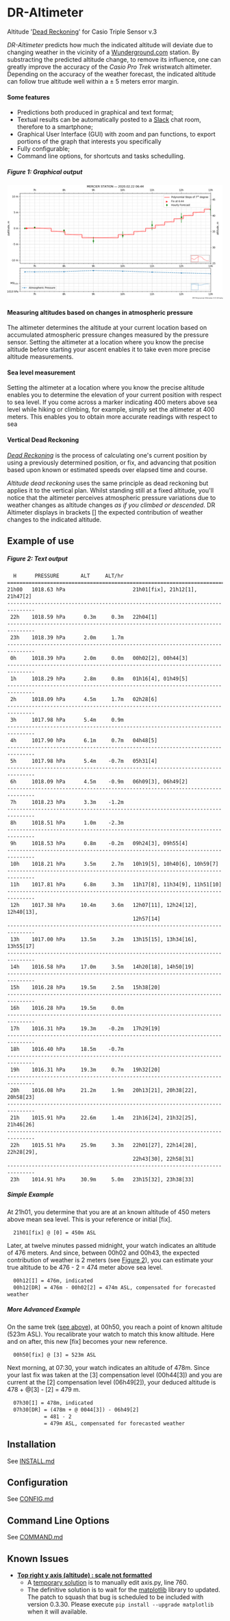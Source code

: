 # DR-Altimeter
Altitude '[Dead Reckoning](https://en.wikipedia.org/wiki/Dead_reckoning)' for Casio Triple Sensor v.3

_DR-Altimeter_ predicts how much the indicated altitude will deviate due to changing weather in the vicinity of a [Wunderground.com](http://wunderground.com) station. By substracting the predicted altitude change, to remove its influence, one can greatly improve the accuracy of the _Casio Pro Trek_ wristwatch altimeter. Depending on the accuracy of the weather forecast, the indicated altitude can follow true altitude well within a ± 5 meters error margin.

#### Some features

- Predictions both produced in graphical and text format;
- Textual results can be automatically posted to a [Slack](https://slack.com) chat room, therefore to a smartphone;
- Graphical User Interface (GUI) with zoom and pan functions, to export portions of the graph that interests you specifically
- Fully configurable;
- Command line options, for shortcuts and tasks schedulling.

##### Figure 1: Graphical output
![graphical output](example/graph_example.png)

#### Measuring altitudes based on changes in atmospheric pressure
The altimeter determines the altitude at your current location based on accumulated atmospheric pressure changes measured by the pressure sensor. Setting the altimeter at a location where you know the precise altitude before starting your ascent enables it to take even more precise altitude measurements.

#### Sea level measurement
Setting the altimeter at a location where you know the precise altitude enables you to determine the elevation of your current position with respect to sea level. If you come across a marker indicating 400 meters above sea level while hiking or climbing, for example, simply set the altimeter at 400 meters. This enables you to obtain more accurate readings with respect to sea

#### Vertical Dead Reckoning
[_Dead Reckoning_](https://en.wikipedia.org/wiki/Dead_reckoning) is the process of calculating one's current position by using a previously determined position, or fix, and advancing that position based upon known or estimated speeds over elapsed time and course. 

_Altitude dead reckoning_ uses the same principle as dead reckoning but applies it to the vertical plan. Whilst standing still at a fixed altitude, you'll notice that the altimeter perceives atmospheric pressure variations due to weather changes as altitude changes _as if you climbed or descended_. DR Altimeter displays in brackets [] the expected contribution of weather changes to the indicated altitude.

## Example of use

##### Figure 2: Text output
```
  H      PRESSURE       ALT     ALT/hr                                         
===============================================================================
21h00   1018.63 hPa                      21h01[fix], 21h12[1], 21h47[2]        
-------------------------------------------------------------------------------
 22h    1018.59 hPa      0.3m     0.3m   22h04[1]                              
-------------------------------------------------------------------------------
 23h    1018.39 hPa      2.0m     1.7m                                         
-------------------------------------------------------------------------------
 0h     1018.39 hPa      2.0m     0.0m   00h02[2], 00h44[3]                    
-------------------------------------------------------------------------------
 1h     1018.29 hPa      2.8m     0.8m   01h16[4], 01h49[5]                    
-------------------------------------------------------------------------------
 2h     1018.09 hPa      4.5m     1.7m   02h28[6]                              
-------------------------------------------------------------------------------
 3h     1017.98 hPa      5.4m     0.9m                                         
-------------------------------------------------------------------------------
 4h     1017.90 hPa      6.1m     0.7m   04h48[5]                              
-------------------------------------------------------------------------------
 5h     1017.98 hPa      5.4m    -0.7m   05h31[4]                              
-------------------------------------------------------------------------------
 6h     1018.09 hPa      4.5m    -0.9m   06h09[3], 06h49[2]                    
-------------------------------------------------------------------------------
 7h     1018.23 hPa      3.3m    -1.2m                                         
-------------------------------------------------------------------------------
 8h     1018.51 hPa      1.0m    -2.3m                                         
-------------------------------------------------------------------------------
 9h     1018.53 hPa      0.8m    -0.2m   09h24[3], 09h55[4]                    
-------------------------------------------------------------------------------
 10h    1018.21 hPa      3.5m     2.7m   10h19[5], 10h40[6], 10h59[7]          
-------------------------------------------------------------------------------
 11h    1017.81 hPa      6.8m     3.3m   11h17[8], 11h34[9], 11h51[10]         
-------------------------------------------------------------------------------
 12h    1017.38 hPa     10.4m     3.6m   12h07[11], 12h24[12], 12h40[13],      
                                         12h57[14]                             
-------------------------------------------------------------------------------
 13h    1017.00 hPa     13.5m     3.2m   13h15[15], 13h34[16], 13h55[17]       
-------------------------------------------------------------------------------
 14h    1016.58 hPa     17.0m     3.5m   14h20[18], 14h50[19]                  
-------------------------------------------------------------------------------
 15h    1016.28 hPa     19.5m     2.5m   15h38[20]                             
-------------------------------------------------------------------------------
 16h    1016.28 hPa     19.5m     0.0m                                         
-------------------------------------------------------------------------------
 17h    1016.31 hPa     19.3m    -0.2m   17h29[19]                             
-------------------------------------------------------------------------------
 18h    1016.40 hPa     18.5m    -0.7m                                         
-------------------------------------------------------------------------------
 19h    1016.31 hPa     19.3m     0.7m   19h32[20]                             
-------------------------------------------------------------------------------
 20h    1016.08 hPa     21.2m     1.9m   20h13[21], 20h38[22], 20h58[23]       
-------------------------------------------------------------------------------
 21h    1015.91 hPa     22.6m     1.4m   21h16[24], 21h32[25], 21h46[26]       
-------------------------------------------------------------------------------
 22h    1015.51 hPa     25.9m     3.3m   22h01[27], 22h14[28], 22h28[29],      
                                         22h43[30], 22h58[31]                  
-------------------------------------------------------------------------------
 23h    1014.91 hPa     30.9m     5.0m   23h15[32], 23h38[33]                  
````

##### Simple Example
At 21h01, you determine that you are at an known altitude of 450 meters above mean sea level. This is your reference or initial [fix].

      21h01[fix] @ [0] = 450m ASL

Later, at twelve minutes passed midnight, your watch indicates an altitude of 476 meters. And since, between 00h02 and 00h43, the expected contribution of weather is 2 meters (see [Figure 2](README.md#figure-2-textual-output)), you can estimate your true altitude to be 476 - 2 = 474 meter above sea level.

      00h12[I] = 476m, indicated
      00h12[DR] = 476m - 00h02[2] = 474m ASL, compensated for forecasted weather
      
##### More Advanced Example
On the same trek ([see above](DR-Altimeter#simple-use)), at 00h50, you reach a point of known altitude (523m ASL). You recalibrate your watch to match this know altitude. Here and on after, this new [fix] becomes your new reference.

      00h50[fix] @ [3] = 523m ASL
     
Next morning, at 07:30, your watch indicates an altitude of 478m. Since your last fix was taken at the [3] compensation level (00h44[3]) and you are current at the [2] compensation level (06h49[2]), your deduced altitude is 478 + @[3] - [2] = 479 m.

      07h30[I] = 478m, indicated
      07h30[DR] = (478m + @ 0044[3]) - 06h49[2]
                = 481 - 2
                = 479m ASL, compensated for forecasted weather 
               
## Installation

See [INSTALL.md](INSTALL.md)

##  Configuration

See [CONFIG.md](CONFIG.md)

## Command Line Options

See [COMMAND.md](COMMAND.md)

## Known Issues

- **[Top right y axis (altitude) : scale not formatted](https://github.com/Wlodarski/DR-Altimeter/issues/1)**  
  - A [temporary solution](https://github.com/matplotlib/matplotlib/issues/15621#issuecomment-571744504) is to manually edit axis.py, line 760. 
  - The definitive solution is to wait for the [matplotlib](https://matplotlib.org/) library to updated. The patch to squash that bug is scheduled to be included with version 0.3.30. Please execute `pip install --upgrade matplotlib` when it will available.
